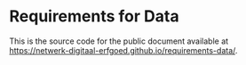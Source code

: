 # Requirements for Data

This is the source code for the public document available at https://netwerk-digitaal-erfgoed.github.io/requirements-data/.
